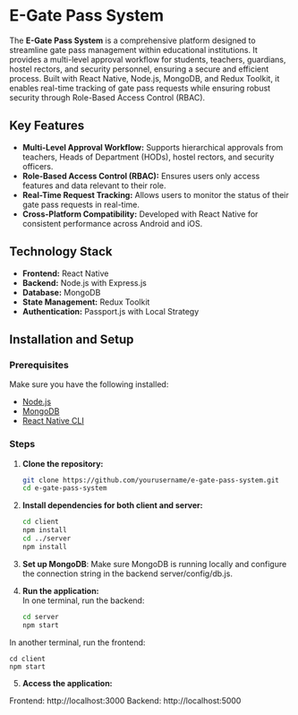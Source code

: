 # E-Gate Pass System

The **E-Gate Pass System** is a comprehensive platform designed to streamline gate pass management within educational institutions. It provides a multi-level approval workflow for students, teachers, guardians, hostel rectors, and security personnel, ensuring a secure and efficient process. Built with React Native, Node.js, MongoDB, and Redux Toolkit, it enables real-time tracking of gate pass requests while ensuring robust security through Role-Based Access Control (RBAC).

## Key Features
- **Multi-Level Approval Workflow:** Supports hierarchical approvals from teachers, Heads of Department (HODs), hostel rectors, and security officers.
- **Role-Based Access Control (RBAC):** Ensures users only access features and data relevant to their role.
- **Real-Time Request Tracking:** Allows users to monitor the status of their gate pass requests in real-time.
- **Cross-Platform Compatibility:** Developed with React Native for consistent performance across Android and iOS.

## Technology Stack
- **Frontend:** React Native
- **Backend:** Node.js with Express.js
- **Database:** MongoDB
- **State Management:** Redux Toolkit
- **Authentication:** Passport.js with Local Strategy

## Installation and Setup

### Prerequisites
Make sure you have the following installed:
- [Node.js](https://nodejs.org/)
- [MongoDB](https://www.mongodb.com/)
- [React Native CLI](https://reactnative.dev/)

### Steps
1. **Clone the repository:**
   ```bash
   git clone https://github.com/yourusername/e-gate-pass-system.git
   cd e-gate-pass-system

2. **Install dependencies for both client and server:**
   ```bash
   cd client
   npm install
   cd ../server
   npm install
   
3. **Set up MongoDB**: Make sure MongoDB is running locally and configure the connection string in the backend server/config/db.js.

4. **Run the application:**</br>
In one terminal, run the backend:
    ```bash
    cd server
    npm start
In another terminal, run the frontend:

    cd client
    npm start

        
5. **Access the application:**

Frontend: http://localhost:3000
Backend: http://localhost:5000
